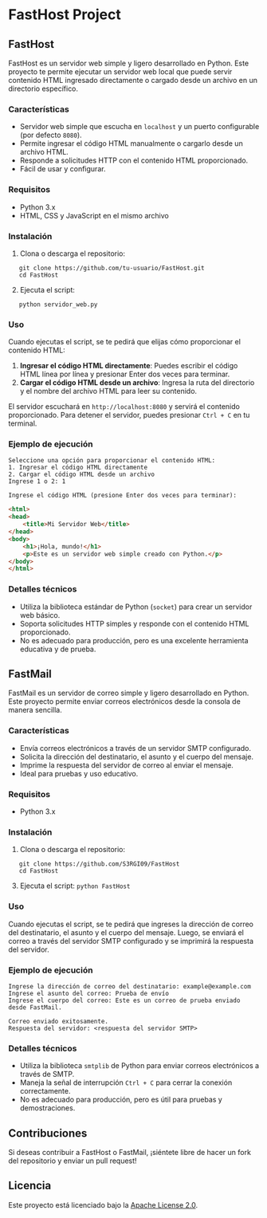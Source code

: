 # FastHost Project
## FastHost
FastHost es un servidor web simple y ligero desarrollado en Python. Este proyecto te permite ejecutar un servidor web local que puede servir contenido HTML ingresado directamente o cargado desde un archivo en un directorio específico.

### Características

- Servidor web simple que escucha en `localhost` y un puerto configurable (por defecto `8080`).
- Permite ingresar el código HTML manualmente o cargarlo desde un archivo HTML.
- Responde a solicitudes HTTP con el contenido HTML proporcionado.
- Fácil de usar y configurar.

### Requisitos

- Python 3.x
- HTML, CSS y JavaScript en el mismo archivo

### Instalación

1. Clona o descarga el repositorio:
```
   git clone https://github.com/tu-usuario/FastHost.git
   cd FastHost
```
2. Ejecuta el script:
```
   python servidor_web.py
```
### Uso

Cuando ejecutas el script, se te pedirá que elijas cómo proporcionar el contenido HTML:

1. **Ingresar el código HTML directamente**: Puedes escribir el código HTML línea por línea y presionar Enter dos veces para terminar.
2. **Cargar el código HTML desde un archivo**: Ingresa la ruta del directorio y el nombre del archivo HTML para leer su contenido.

El servidor escuchará en `http://localhost:8080` y servirá el contenido proporcionado. Para detener el servidor, puedes presionar `Ctrl + C` en tu terminal.

### Ejemplo de ejecución
```
Seleccione una opción para proporcionar el contenido HTML:
1. Ingresar el código HTML directamente
2. Cargar el código HTML desde un archivo
Ingrese 1 o 2: 1
```
```
Ingrese el código HTML (presione Enter dos veces para terminar):
```
```html
<html>
<head>
    <title>Mi Servidor Web</title>
</head>
<body>
    <h1>¡Hola, mundo!</h1>
    <p>Este es un servidor web simple creado con Python.</p>
</body>
</html>
```
### Detalles técnicos

- Utiliza la biblioteca estándar de Python (`socket`) para crear un servidor web básico.
- Soporta solicitudes HTTP simples y responde con el contenido HTML proporcionado.
- No es adecuado para producción, pero es una excelente herramienta educativa y de prueba.

## FastMail
FastMail es un servidor de correo simple y ligero desarrollado en Python. Este proyecto permite enviar correos electrónicos desde la consola de manera sencilla.

### Características

- Envía correos electrónicos a través de un servidor SMTP configurado.
- Solicita la dirección del destinatario, el asunto y el cuerpo del mensaje.
- Imprime la respuesta del servidor de correo al enviar el mensaje.
- Ideal para pruebas y uso educativo.

### Requisitos

- Python 3.x

### Instalación

1. Clona o descarga el repositorio:
```
   git clone https://github.com/S3RGI09/FastHost
   cd FastHost
```

3. Ejecuta el script:
   `python FastHost`

### Uso

Cuando ejecutas el script, se te pedirá que ingreses la dirección de correo del destinatario, el asunto y el cuerpo del mensaje. Luego, se enviará el correo a través del servidor SMTP configurado y se imprimirá la respuesta del servidor.

### Ejemplo de ejecución
```
Ingrese la dirección de correo del destinatario: example@example.com
Ingrese el asunto del correo: Prueba de envío
Ingrese el cuerpo del correo: Este es un correo de prueba enviado desde FastMail.

Correo enviado exitosamente.
Respuesta del servidor: <respuesta del servidor SMTP>
```
### Detalles técnicos

- Utiliza la biblioteca `smtplib` de Python para enviar correos electrónicos a través de SMTP.
- Maneja la señal de interrupción `Ctrl + C` para cerrar la conexión correctamente.
- No es adecuado para producción, pero es útil para pruebas y demostraciones.

## Contribuciones

Si deseas contribuir a FastHost o FastMail, ¡siéntete libre de hacer un fork del repositorio y enviar un pull request!

## Licencia

Este proyecto está licenciado bajo la [Apache License 2.0](LICENSE).

